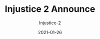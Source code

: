---
template: SingleProject
year: 2020 
title: Injustice 2 Announce
subtitle: Injustice-2
description: Injustice 2 is a 2017 fighting video game based upon the DC Universe. It is developed by NetherRealm Studios and published by Warner Bros. Interactive Entertainment. 
subDescription: "The core gameplay remains similar to its predecessor, albeit with minor adjustments to returning game mechanics. Injustice 2 introduces a new feature called the Gear System, a loot-dropping system that rewards players with costume pieces and equipment that can be used to customize characters' appearances and modify their abilities and stats." 
hashtags: "#vfx #animation"
projectCategory: game
allProjectImageLarge: false
trailer: https://res.cloudinary.com/dhuii7xg2/video/upload/q_auto/v1614252091/projects/injustice%20II/Injustice_2_Teenage_Mutant_Ninja_Turtles_Reveal_Trailer_cnabwj.mp4
homePageFeaturedImage: ./images/injustice-2.jpg
homePageProjectImage:  https://res.cloudinary.com/dhuii7xg2/image/upload/c_scale,f_auto,q_auto,w_auto/v1613490122/projects/injustice%20II/injustice_pw4frn.jp2
allProjectImage: https://res.cloudinary.com/dhuii7xg2/image/upload/c_scale,f_auto,q_auto,w_auto/v1613490122/projects/injustice%20II/injustice_pw4frn.jp2
featuredImage: >-
    https://res.cloudinary.com/dhuii7xg2/image/upload/c_scale,f_auto,q_auto,w_auto/v1612851493/projects/injustice%20II/injustice-2_qtmhv8.jpg

isSliderImage: false
sliderImageOrder: 0
allProjectOrder: 11

team: 
  director: "Name Lastname"
  studio: Netflix
  producer: Name Lastname
  artDirector: Name Lastname

meta:
  canonicalLink: ''
  description: test meta description
  noindex: false
  title: test meta title
isFeatured: false
date: '2021-01-26'
type: VR Experience
release: 12/2020
studio: Netflix
gallery:
  - image: https://res.cloudinary.com/dhuii7xg2/image/upload/c_scale,f_auto,q_auto,w_auto/v1612850381/projects/injustice%20II/dd77ype-110868c3-8b33-4aee-b311-907694267fb2_xhclp0.png
    alt: injustice 2
    title: "injustice 2"
  - image: https://res.cloudinary.com/dhuii7xg2/image/upload/c_scale,f_auto,q_auto,w_auto/v1612850382/projects/injustice%20II/f44d67b3aed28b087e76a3af5a34fc0b_mdu9cf.png
    alt: injustice 2
    title: injustice 2
process:
  - image: https://res.cloudinary.com/dhuii7xg2/image/upload/c_scale,f_auto,q_auto,w_auto/v1612850381/projects/injustice%20II/dd77ype-110868c3-8b33-4aee-b311-907694267fb2_xhclp0.png
    alt: injustice 2
    title: "injustice 2"
  - image: https://res.cloudinary.com/dhuii7xg2/image/upload/c_scale,f_auto,q_auto,w_auto/v1612850382/projects/injustice%20II/f44d67b3aed28b087e76a3af5a34fc0b_mdu9cf.png
    alt: injustice 2
    title: injustice 2
---